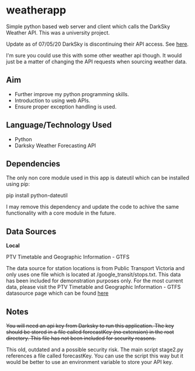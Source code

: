 # weatherapp
Simple python based web server and client which calls the DarkSky Weather API. This was a university project.

Update as of 07/05/20 DarkSky is discontinuing their API access. See [here](https://blog.darksky.net/).

I'm sure you could use this with some other weather api though. It would just be a matter of changing the API requests when sourcing weather data.

## Aim

* Further improve my python programming skills.
* Introduction to using web APIs.
* Ensure proper exception handling is used.

## Language/Technology Used

* Python
* Darksky Weather Forecasting API

## Dependencies

The only non core module used in this app is dateutil which can be installed using pip:
  
  pip install python-dateutil

I may remove this dependency and update the code to achive the same functionality with a core module in the future.

## Data Sources

**Local**

PTV Timetable and Geographic Information - GTFS

The data source for station locations is from Public Transport Victoria and only uses one file which is located at /google_transit/stops.txt. This data has been included for demonstration purposes only. For the most current data, please visit the PTV Timetable and Geographic Information - GTFS datasource page which can be found [here](https://www.data.vic.gov.au/data/dataset/ptv-timetable-and-geographic-information-2015-gtfs)

## Notes

~~You will need an api key from Darksky to run this application. The key should be stored in a file called forecastKey (no extension) in the root directory. This file has not been included for security reasons.~~

This old, outdated and a possible security risk. The main script stage2.py references a file called forecastKey. You can use the script this way but it would be better to use an environment variable to store your API key.
